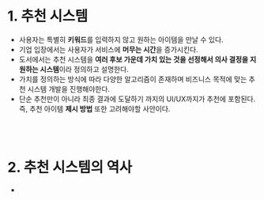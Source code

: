 <h1>1. 추천 시스템</h1>
<ul>
  <li>
    사용자는 특별히 <strong>키워드</strong>를 입력하지 않고 원하는 아이템을 만날 수 있다.
  </li>
  <li>
    기업 입장에서는 사용자가 서비스에 <strong>머무는 시간</strong>을 증가시킨다.
  </li>
  <li>
    도서에서는 추천 시스템을 <strong>여러 후보 가운데 가치 있는 것을 선정해서 의사 결정을 지원하는 시스템</strong>이라 정의하고 설명한다.
  </li>
  <li>
    가치를 정의하는 방식에 따라 다양한 알고리즘이 존재하며 비즈니스 목적에 맞는 추천 시스템 개발을 진행해야한다.
  </li>
  <li>
    단순 추천만이 아니라 최종 결과에 도달하기 까지의 UI/UX까지가 추천에 포함된다. 즉, 추천 아이템 <strong>제시 방법</strong> 또한 고려해야할 사안이다.
  </li>
</ul>

<br><br>

<h1>2. 추천 시스템의 역사</h1>
<ul>
  <li>
    
  </li>
</ul>